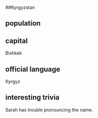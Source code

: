 ##Kyrgyzstan
## population


## capital
Bishkek
 
## official language
Kyrgyz

## interesting trivia
Sarah has trouble pronouncing the name. 


